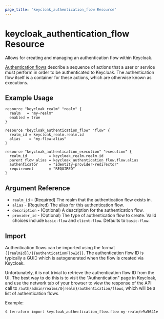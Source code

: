```yaml
---
page_title: "keycloak_authentication_flow Resource"
---
```


# keycloak\_authentication\_flow Resource

Allows for creating and managing an authentication flow within Keycloak.

[Authentication flows](https://www.keycloak.org/docs/11.0/server_admin/index.html#_authentication-flows) describe a sequence
of actions that a user or service must perform in order to be authenticated to Keycloak. The authentication flow itself
is a container for these actions, which are otherwise known as executions.

## Example Usage

```hcl
resource "keycloak_realm" "realm" {
  realm   = "my-realm"
  enabled = true
}

resource "keycloak_authentication_flow" "flow" {
  realm_id = keycloak_realm.realm.id
  alias    = "my-flow-alias"
}

resource "keycloak_authentication_execution" "execution" {
  realm_id          = keycloak_realm.realm.id
  parent_flow_alias = keycloak_authentication_flow.flow.alias
  authenticator     = "identity-provider-redirector"
  requirement       = "REQUIRED"
}
```

## Argument Reference

- `realm_id` - (Required) The realm that the authentication flow exists in.
- `alias` - (Required) The alias for this authentication flow.
- `description` - (Optional) A description for the authentication flow.
- `provider_id` - (Optional) The type of authentication flow to create. Valid choices include `basic-flow` and `client-flow`. Defaults to `basic-flow`.

## Import

Authentication flows can be imported using the format `{{realmId}}/{{authenticationFlowId}}`. The authentication flow ID is
typically a GUID which is autogenerated when the flow is created via Keycloak.

Unfortunately, it is not trivial to retrieve the authentication flow ID from the UI. The best way to do this is to visit the
"Authentication" page in Keycloak, and use the network tab of your browser to view the response of the API call to `/auth/admin/realms/${realm}/authentication/flows`,
which will be a list of authentication flows.

Example:

```bash
$ terraform import keycloak_authentication_flow.flow my-realm/e9a5641e-778c-4daf-89c0-f4ef617987d1
```
